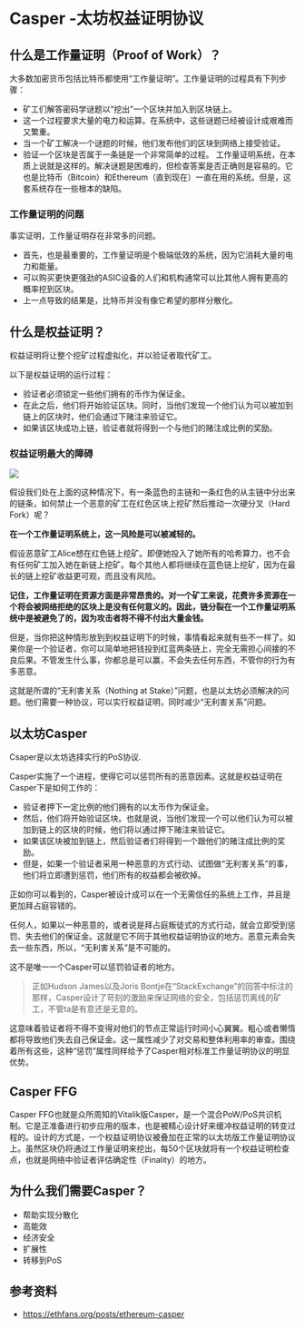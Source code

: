 # Casper -太坊权益证明协议

## 什么是工作量证明（Proof of Work）？
大多数加密货币包括比特币都使用“工作量证明”。工作量证明的过程具有下列步骤：

- 矿工们解答密码学谜题以“挖出”一个区块并加入到区块链上。
- 这一个过程要求大量的电力和运算。在系统中，这些谜题已经被设计成艰难而又繁重。
- 当一个矿工解决一个谜题的时候，他们发布他们的区块到网络上接受验证。
- 验证一个区块是否属于一条链是一个非常简单的过程。
工作量证明系统，在本质上说就是这样的。解决谜题是困难的，但检查答案是否正确则是容易的。它也是比特币（Bitcoin）和Ethereum（直到现在）一直在用的系统。但是，这套系统存在一些根本的缺陷。
### 工作量证明的问题
事实证明，工作量证明存在非常多的问题。

- 首先，也是最重要的，工作量证明是个极端低效的系统，因为它消耗大量的电力和能量。
- 可以购买更快更强劲的ASIC设备的人们和机构通常可以比其他人拥有更高的概率挖到区块。
- 上一点导致的结果是，比特币并没有像它希望的那样分散化。

## 什么是权益证明？
权益证明将让整个挖矿过程虚拟化，并以验证者取代矿工。

以下是权益证明的运行过程：

- 验证者必须锁定一些他们拥有的币作为保证金。
- 在此之后，他们将开始验证区块。同时，当他们发现一个他们认为可以被加到链上的区块时，他们会通过下赌注来验证它。
- 如果该区块成功上链，验证者就将得到一个与他们的赌注成比例的奖励。

### 权益证明最大的障碍

![](http://upyun-assets.ethfans.org/uploads/photo/image/4d0b55ec60ee494eab5ce2d2c7d3df7c.png)

假设我们处在上面的这种情况下，有一条蓝色的主链和一条红色的从主链中分出来的链条，如何禁止一个恶意的矿工在红色区块上挖矿然后推动一次硬分叉（Hard Fork）呢？

**在一个工作量证明系统上，这一风险是可以被减轻的。**

假设恶意矿工Alice想在红色链上挖矿。即便她投入了她所有的哈希算力，也不会有任何矿工加入她在新链上挖矿。每个其他人都将继续在蓝色链上挖矿，因为在最长的链上挖矿收益更可观，而且没有风险。

**记住，工作量证明在资源方面是非常昂贵的。对一个矿工来说，花费许多资源在一个将会被网络拒绝的区块上是没有任何意义的。因此，链分裂在一个工作量证明系统中是被避免了的，因为攻击者将不得不付出大量金钱。**

但是，当你把这种情形放到到权益证明下的时候，事情看起来就有些不一样了。如果你是一个验证者，你可以简单地把钱投到红蓝两条链上，完全无需担心间接的不良后果。不管发生什么事，你都总是可以赢，不会失去任何东西，不管你的行为有多恶意。

这就是所谓的“无利害关系（Nothing at Stake）”问题，也是以太坊必须解决的问题。他们需要一种协议，可以实行权益证明，同时减少“无利害关系”问题。
## 以太坊Casper
Csaper是以太坊选择实行的PoS协议.

Casper实施了一个进程，使得它可以惩罚所有的恶意因素。这就是权益证明在Casper下是如何工作的：

- 验证者押下一定比例的他们拥有的以太币作为保证金。
- 然后，他们将开始验证区块。也就是说，当他们发现一个可以他们认为可以被加到链上的区块的时候，他们将以通过押下赌注来验证它。
- 如果该区块被加到链上，然后验证者们将得到一个跟他们的赌注成比例的奖励。
- 但是，如果一个验证者采用一种恶意的方式行动、试图做“无利害关系”的事，他们将立即遭到惩罚，他们所有的权益都会被砍掉。

正如你可以看到的，Casper被设计成可以在一个无需信任的系统上工作，并且是更加拜占庭容错的。

任何人，如果以一种恶意的，或者说是拜占庭叛徒式的方式行动，就会立即受到惩罚、失去他们的保证金。这就是它不同于其他权益证明协议的地方。恶意元素会失去一些东西，所以，“无利害关系”是不可能的。

这不是唯一一个Casper可以惩罚验证者的地方。

> 正如Hudson James以及Joris Bontje在“StackExchange”的回答中标注的那样，Casper设计了苛刻的激励来保证网络的安全，包括惩罚离线的矿工，不管ta是有意还是无意的。

这意味着验证者将不得不变得对他们的节点正常运行时间小心翼翼。粗心或者懒惰都将导致他们失去自己保证金。这一属性减少了对交易和整体利用率的审查。围绕着所有这些，这种“惩罚”属性同样给予了Casper相对标准工作量证明协议的明显优势。

## Casper FFG
Casper FFG也就是众所周知的Vitalik版Casper，是一个混合PoW/PoS共识机制。它是正准备进行初步应用的版本，也是被精心设计好来缓冲权益证明的转变过程的。设计的方式是，一个权益证明协议被叠加在正常的以太坊版工作量证明协议上。虽然区块仍将通过工作量证明来挖出，每50个区块就将有一个权益证明检查点，也就是网络中验证者评估确定性（Finality）的地方。
## 为什么我们需要Casper？
- 帮助实现分散化
- 高能效
- 经济安全
- 扩展性
- 转移到PoS
## 参考资料
* https://ethfans.org/posts/ethereum-casper